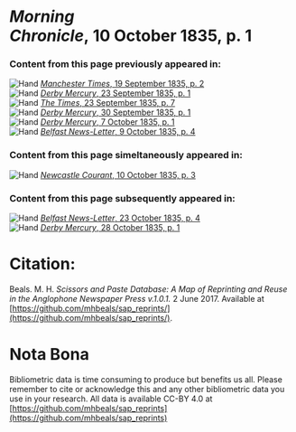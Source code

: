 # *Morning Chronicle*, 10 October 1835, p. 1  
  
### Content from this page previously appeared in:  
![Hand](http://scissorsandpaste.net/wp-content/uploads/2017/06/smallhandpointer.png) [*Manchester Times*, 19 September 1835, p. 2](https://mhbeals.github.io/sap_html/Manchester-Times/Manchester-Times-19-September-1835-p-2)  
![Hand](http://scissorsandpaste.net/wp-content/uploads/2017/06/smallhandpointer.png) [*Derby Mercury*, 23 September 1835, p. 1](https://mhbeals.github.io/sap_html/Derby-Mercury/Derby-Mercury-23-September-1835-p-1)  
![Hand](http://scissorsandpaste.net/wp-content/uploads/2017/06/smallhandpointer.png) [*The Times*, 23 September 1835, p. 7](https://mhbeals.github.io/sap_html/The-Times/The-Times-23-September-1835-p-7)  
![Hand](http://scissorsandpaste.net/wp-content/uploads/2017/06/smallhandpointer.png) [*Derby Mercury*, 30 September 1835, p. 1](https://mhbeals.github.io/sap_html/Derby-Mercury/Derby-Mercury-30-September-1835-p-1)  
![Hand](http://scissorsandpaste.net/wp-content/uploads/2017/06/smallhandpointer.png) [*Derby Mercury*, 7 October 1835, p. 1](https://mhbeals.github.io/sap_html/Derby-Mercury/Derby-Mercury-7-October-1835-p-1)  
![Hand](http://scissorsandpaste.net/wp-content/uploads/2017/06/smallhandpointer.png) [*Belfast News-Letter*, 9 October 1835, p. 4](https://mhbeals.github.io/sap_html/Belfast-News-Letter/Belfast-News-Letter-9-October-1835-p-4)  
  
### Content from this page simeltaneously appeared in:  
![Hand](http://scissorsandpaste.net/wp-content/uploads/2017/06/smallhandpointer.png) [*Newcastle Courant*, 10 October 1835, p. 3](https://mhbeals.github.io/sap_html/Newcastle-Courant/Newcastle-Courant-10-October-1835-p-3)  
  
### Content from this page subsequently appeared in:  
![Hand](http://scissorsandpaste.net/wp-content/uploads/2017/06/smallhandpointer.png) [*Belfast News-Letter*, 23 October 1835, p. 4](https://mhbeals.github.io/sap_html/Belfast-News-Letter/Belfast-News-Letter-23-October-1835-p-4)  
![Hand](http://scissorsandpaste.net/wp-content/uploads/2017/06/smallhandpointer.png) [*Derby Mercury*, 28 October 1835, p. 1](https://mhbeals.github.io/sap_html/Derby-Mercury/Derby-Mercury-28-October-1835-p-1)  


# Citation: 

Beals. M. H. *Scissors and Paste Database: A Map of Reprinting and Reuse in the Anglophone Newspaper Press v.1.0.1.* 2 June 2017. Available at [https://github.com/mhbeals/sap_reprints/](https://github.com/mhbeals/sap_reprints/). 

# Nota Bona

Bibliometric data is time consuming to produce but benefits us all. Please remember to cite or acknowledge this and any other bibliometric data you use in your research. All data is available CC-BY 4.0 at [https://github.com/mhbeals/sap_reprints](https://github.com/mhbeals/sap_reprints)